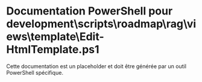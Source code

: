 # Documentation PowerShell pour development\scripts\roadmap\rag\views\template\Edit-HtmlTemplate.ps1

Cette documentation est un placeholder et doit être générée par un outil PowerShell spécifique.
